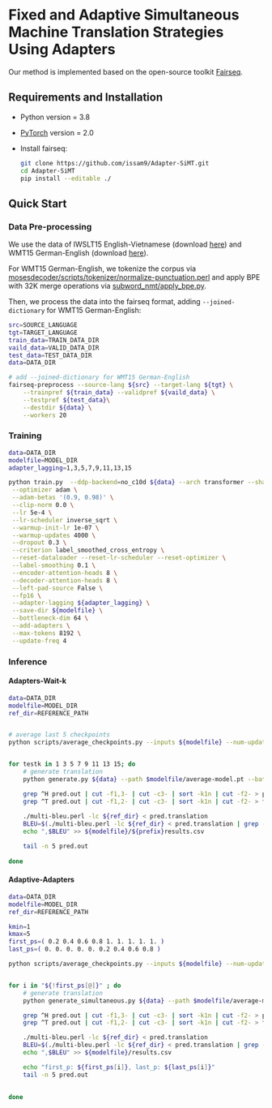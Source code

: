 # Fixed and Adaptive Simultaneous Machine Translation Strategies Using Adapters


Our method is implemented based on the open-source toolkit [Fairseq](https://github.com/pytorch/fairseq).

## Requirements and Installation

- Python version = 3.8

- [PyTorch](http://pytorch.org/) version = 2.0

- Install fairseq:

  ```bash
  git clone https://github.com/issam9/Adapter-SiMT.git
  cd Adapter-SiMT
  pip install --editable ./
  ```


## Quick Start

### Data Pre-processing

We use the data of IWSLT15 English-Vietnamese (download [here](https://nlp.stanford.edu/projects/nmt/)) and WMT15 German-English (download [here](https://www.statmt.org/wmt15/)).

For WMT15 German-English, we tokenize the corpus via [mosesdecoder/scripts/tokenizer/normalize-punctuation.perl](https://github.com/moses-smt/mosesdecoder) and apply BPE with 32K merge operations via [subword_nmt/apply_bpe.py](https://github.com/rsennrich/subword-nmt).

Then, we process the data into the fairseq format, adding `--joined-dictionary` for WMT15 German-English:

```bash
src=SOURCE_LANGUAGE
tgt=TARGET_LANGUAGE
train_data=TRAIN_DATA_DIR
vaild_data=VALID_DATA_DIR
test_data=TEST_DATA_DIR
data=DATA_DIR

# add --joined-dictionary for WMT15 German-English
fairseq-preprocess --source-lang ${src} --target-lang ${tgt} \
    --trainpref ${train_data} --validpref ${vaild_data} \
    --testpref ${test_data}\
    --destdir ${data} \
    --workers 20
```

### Training
```bash
data=DATA_DIR
modelfile=MODEL_DIR
adapter_lagging=1,3,5,7,9,11,13,15

python train.py  --ddp-backend=no_c10d ${data} --arch transformer --share-all-embeddings \
 --optimizer adam \
 --adam-betas '(0.9, 0.98)' \
 --clip-norm 0.0 \
 --lr 5e-4 \
 --lr-scheduler inverse_sqrt \
 --warmup-init-lr 1e-07 \
 --warmup-updates 4000 \
 --dropout 0.3 \
 --criterion label_smoothed_cross_entropy \
 --reset-dataloader --reset-lr-scheduler --reset-optimizer \
 --label-smoothing 0.1 \
 --encoder-attention-heads 8 \
 --decoder-attention-heads 8 \
 --left-pad-source False \
 --fp16 \
 --adapter-lagging ${adapter_lagging} \
 --save-dir ${modelfile} \
 --bottleneck-dim 64 \
 --add-adapters \
 --max-tokens 8192 \
 --update-freq 4 

```
### Inference

#### Adapters-Wait-k
```bash
data=DATA_DIR
modelfile=MODEL_DIR
ref_dir=REFERENCE_PATH


# average last 5 checkpoints
python scripts/average_checkpoints.py --inputs ${modelfile} --num-update-checkpoints 5 --output ${modelfile}/average-model.pt 


for testk in 1 3 5 7 9 11 13 15; do
    # generate translation
    python generate.py ${data} --path $modelfile/average-model.pt --batch-size 250 --beam 1 --left-pad-source False --fp16  --remove-bpe --test-wait-k ${testk} --results-file ${modelfile}/results.csv > pred.out

    grep ^H pred.out | cut -f1,3- | cut -c3- | sort -k1n | cut -f2- > pred.translation
    grep ^T pred.out | cut -f1,2- | cut -c3- | sort -k1n | cut -f2- > target.translation
    
    ./multi-bleu.perl -lc ${ref_dir} < pred.translation
    BLEU=$(./multi-bleu.perl -lc ${ref_dir} < pred.translation | grep -oP 'BLEU = \K\d+\.\d+')
    echo ",$BLEU" >> ${modelfile}/${prefix}results.csv

    tail -n 5 pred.out
    
done
```

#### Adaptive-Adapters
```bash
data=DATA_DIR
modelfile=MODEL_DIR
ref_dir=REFERENCE_PATH

kmin=1
kmax=5
first_ps=( 0.2 0.4 0.6 0.8 1. 1. 1. 1. 1. )
last_ps=( 0. 0. 0. 0. 0. 0.2 0.4 0.6 0.8 )

python scripts/average_checkpoints.py --inputs ${modelfile} --num-update-checkpoints 5 --output ${modelfile}/average-model.pt 


for i in "${!first_ps[@]}" ; do
    # generate translation
    python generate_simultaneous.py ${data} --path $modelfile/average-model.pt --kmin ${kmin} --kmax ${kmax} --first-p "${first_ps[i]}" --last-p "${last_ps[i]}" --batch-size 250 --beam 1 --left-pad-source False --fp16 --remove-bpe --results-file ${modelfile}/results.csv > pred.out

    grep ^H pred.out | cut -f1,3- | cut -c3- | sort -k1n | cut -f2- > pred.translation
    grep ^T pred.out | cut -f1,2- | cut -c3- | sort -k1n | cut -f2- > target.translation

    ./multi-bleu.perl -lc ${ref_dir} < pred.translation
    BLEU=$(./multi-bleu.perl -lc ${ref_dir} < pred.translation | grep -oP 'BLEU = \K\d+\.\d+')
    echo ",$BLEU" >> ${modelfile}/results.csv

    echo "first_p: ${first_ps[i]}, last_p: ${last_ps[i]}"
    tail -n 5 pred.out
            

done

```